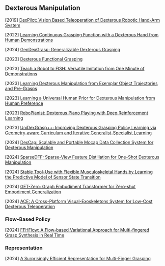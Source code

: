## Dexterous Manipulation

[2019] [DexPilot: Vision Based Teleoperation of Dexterous Robotic Hand-Arm System](https://arxiv.org/abs/1910.03135)

[2022] [Learning Continuous Grasping Function with a Dexterous Hand from Human Demonstrations](https://arxiv.org/abs/2207.05053)

[2024] [GenDexGrasp: Generalizable Dexterous Grasping](https://arxiv.org/abs/2210.00722)

[2023] [Dexterous Functional Grasping](https://arxiv.org/abs/2312.02975)

[2023] [Teach a Robot to FISH: Versatile Imitation from One Minute of Demonstrations](https://arxiv.org/abs/2303.01497)

[2023] [Learning Dexterous Manipulation from Exemplar Object Trajectories and Pre-Grasps](https://arxiv.org/abs/2209.11221)

[2023] [Learning a Universal Human Prior for Dexterous Manipulation from Human Preference](https://arxiv.org/abs/2304.04602)

[2023] [RoboPianist: Dexterous Piano Playing with Deep Reinforcement Learning](https://arxiv.org/abs/2304.04150)

[2023] [UniDexGrasp++: Improving Dexterous Grasping Policy Learning via Geometry-aware Curriculum and Iterative Generalist-Specialist Learning](https://arxiv.org/abs/2304.00464)

[2024] [DexCap: Scalable and Portable Mocap Data Collection System for Dexterous Manipulation](https://arxiv.org/abs/2403.07788)

[2024] [SparseDFF: Sparse-View Feature Distillation for One-Shot Dexterous Manipulation](https://arxiv.org/abs/2310.16838)

[2024] [Stable Tool-Use with Flexible Musculoskeletal Hands by Learning the Predictive Model of Sensor State Transition](https://arxiv.org/abs/2406.17136)

[2024] [GET-Zero: Graph Embodiment Transformer for Zero-shot Embodiment Generalization](https://arxiv.org/abs/2407.15002)

[2024] [ACE: A Cross-Platform Visual-Exoskeletons System for Low-Cost Dexterous Teleoperation](https://arxiv.org/abs/2408.11805)



### Flow-Based Policy

[2024] [FFHFlow: A Flow-based Variational Approach for Multi-fingered Grasp Synthesis in Real Time](https://arxiv.org/abs/2407.15002)



### Representation

[2024] [A Surprisingly Efficient Representation for Multi-Finger Grasping](https://arxiv.org/abs/2408.02455)